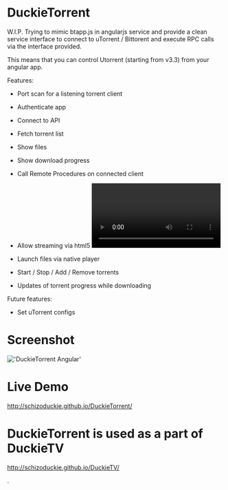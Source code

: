 DuckieTorrent
=============

W.I.P. Trying to mimic btapp.js in angularjs service and provide a clean service interface to connect to uTorrent / Bittorent and execute RPC calls via the
interface provided.

This means that you can control Utorrent (starting from v3.3) from your angular app.

Features:
* Port scan for a listening torrent client
* Authenticate app
* Connect to API
* Fetch torrent list
* Show files
* Show download progress

* Call Remote Procedures on connected client
* Allow streaming via html5 <video>
* Launch files via native player
* Start / Stop / Add / Remove torrents
* Updates of torrent progress while downloading

Future features:
* Set uTorrent configs

Screenshot
==========
!['DuckieTorrent Angular'](http://i.imgur.com/MMvGwX4.png)

Live Demo
=========
http://schizoduckie.github.io/DuckieTorrent/

DuckieTorrent is used as a part of DuckieTV
===========================================
http://schizoduckie.github.io/DuckieTV/

.
